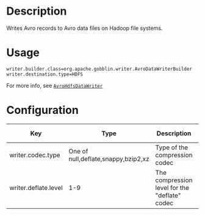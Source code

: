# Description

Writes Avro records to Avro data files on Hadoop file systems.


# Usage


    writer.builder.class=org.apache.gobblin.writer.AvroDataWriterBuilder
    writer.destination.type=HDFS

For more info, see [`AvroHdfsDataWriter`](https://github.com/linkedin/gobblin/search?utf8=%E2%9C%93&q=AvroHdfsDataWriter)


# Configuration


| Key | Type | Description | Default Value |
|-----|------|-------------|---------------|
| writer.codec.type | One of null,deflate,snappy,bzip2,xz | Type of the compression codec | deflate |
| writer.deflate.level | 1-9 | The compression level for the "deflate" codec | 9 |

